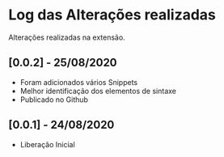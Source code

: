 # Log das Alterações realizadas

Alterações realizadas na extensão.

## [0.0.2] - 25/08/2020

- Foram adicionados vários Snippets
- Melhor identificação dos elementos de sintaxe
- Publicado no Github

## [0.0.1] - 24/08/2020

- Liberação Inicial